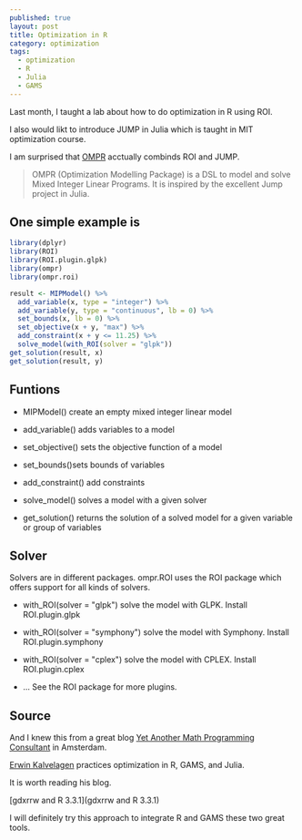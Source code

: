 ```yaml
---
published: true
layout: post
title: Optimization in R
category: optimization
tags:
  - optimization
  - R
  - Julia
  - GAMS
---
```

Last month, I taught a lab about how to do optimization in R using ROI.

I also would likt to introduce JUMP in Julia which is taught in MIT optimization course.

I am surprised that [OMPR](https://github.com/dirkschumacher/ompr) acctually combinds ROI and JUMP.

> OMPR (Optimization Modelling Package) is a DSL to model and solve Mixed Integer Linear Programs. It is inspired by the excellent Jump project in Julia.


## One simple example is 

```r
library(dplyr)
library(ROI)
library(ROI.plugin.glpk)
library(ompr)
library(ompr.roi)

result <- MIPModel() %>%
  add_variable(x, type = "integer") %>%
  add_variable(y, type = "continuous", lb = 0) %>%
  set_bounds(x, lb = 0) %>%
  set_objective(x + y, "max") %>%
  add_constraint(x + y <= 11.25) %>%
  solve_model(with_ROI(solver = "glpk")) 
get_solution(result, x)
get_solution(result, y)
```


## Funtions

 - MIPModel() create an empty mixed integer linear model

 - add_variable() adds variables to a model

 - set_objective() sets the objective function of a model

 - set_bounds()sets bounds of variables

 - add_constraint() add constraints

 - solve_model() solves a model with a given solver

 - get_solution() returns the solution of a solved model for a given variable or group of variables


## Solver

Solvers are in different packages. ompr.ROI uses the ROI package which offers support for all kinds of solvers.

 - with_ROI(solver = "glpk") solve the model with GLPK. Install ROI.plugin.glpk
 
 - with_ROI(solver = "symphony") solve the model with Symphony. Install ROI.plugin.symphony
 
 - with_ROI(solver = "cplex") solve the model with CPLEX. Install ROI.plugin.cplex
 
 - ... See the ROI package for more plugins.


## Source

And I knew this from a great blog [Yet Another Math Programming Consultant](http://yetanothermathprogrammingconsultant.blogspot.ca/search?updated-max=2016-09-07T12:43:00-04:00&max-results=10&start=26&by-date=false) in Amsterdam. 

[Erwin Kalvelagen](https://plus.google.com/100547539949080099832) practices optimization in R, GAMS, and Julia. 

It is worth reading his blog.

[gdxrrw and R 3.3.1](gdxrrw and R 3.3.1)

I will definitely try this approach to integrate R and GAMS these two great tools.


